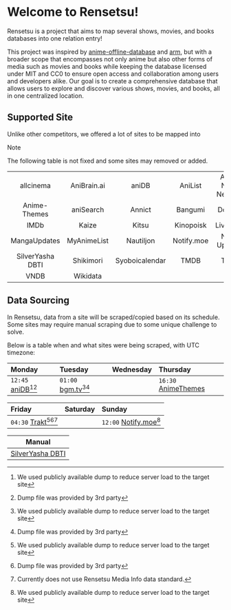 # Welcome to Rensetsu!

Rensetsu is a project that aims to map several shows, movies, and books databases into one relation entry!

This project was inspired by [anime-offline-database][aod] and [arm], but with a broader scope that
encompasses not only anime but also other forms of media such as movies and books while keeping the database
licensed under MIT and CC0 to ensure open access and collaboration among users and developers alike. Our goal
is to create a comprehensive database that allows users to explore and discover various shows, movies, and
books, all in one centralized location.

## Supported Site

Unlike other competitors, we offered a lot of sites to be mapped into

> [!NOTE]
>
> The following table is not fixed and some sites may removed or added.

|   |   |   |   |   |   |
| :-: | :-: | :-: | :-: | :-: | :-: |
| allcinema | AniBrain.ai | aniDB | AniList | Anime News Network | Anime-Planet |
| Anime-Themes | aniSearch | Annict | Bangumi | Douban | Doujinshi.info |
| IMDb | Kaize | Kitsu | Kinopoisk | Livechart | MangaDex |
| MangaUpdates | MyAnimeList | Nautiljon | Notify.moe | Novel Updates | Otak Otaku |
| SilverYasha DBTI | Shikimori | Syoboicalendar | TMDB | TVDB | Trakt |
| VNDB | Wikidata | | | | |

## Data Sourcing

In Rensetsu, data from a site will be scraped/copied based on its schedule. Some sites may require manual
scraping due to some unique challenge to solve.

Below is a table when and what sites were being scraped, with UTC timezone:

| Monday                       | Tuesday                       | Wednesday | Thursday                   |
| :--------------------------- | :---------------------------- | :-------- | :------------------------- |
| `12:45` [aniDB][adb][^1][^2] | `01:00` [bgm.tv][bgm][^1][^2] |           | `16:30` [AnimeThemes][dmp] |

| Friday                            | Saturday | Sunday                        |
| :-------------------------------- | :------- | :---------------------------- |
| `04:30` [Trakt][trk][^1][^2][^3]  |          | `12:00` [Notify.moe][ntf][^1] |

| Manual                  |
| ----------------------- |
| [SilverYasha DBTI][dmp] |

[^1]: We used publicly available dump to reduce server load to the target site
[^2]: Dump file was provided by 3rd party
[^3]: Currently does not use Rensetsu Media Info data standard.

[aod]: https://github.com/manami-project/anime-offline-database
[arm]: https://github.com/kawaiioverflow/arm
[adb]: https://github.com/rensetsu/db.anidb.rensetsu-diorama
[bgm]: https://github.com/rensetsu/db.bangumi.rensetsu-xingxi
[dmp]: https://github.com/rensetsu/db.rensetsu.public-dump
[trk]: https://github.com/rensetsu/db.trakt.anitrakt
[ntf]: https://github.com/rensetsu/db.notify.rensetsu-mirai
